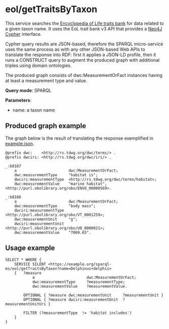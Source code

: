 # eol/getTraitsByTaxon

This service searches the [Encyclopedia of Life traits bank](http://eol.org/traitbank) for data related to a given taxon name.
It uses the EoL trait bank v3 API that provides a [Neo4J Cypher](https://neo4j.com/docs/cypher-manual/current/) interface.

Cypher query results are JSON-based, therefore the SPARQL micro-service uses the same process as with any other JSON-based Web APIs to translate the response into RDF: first it applies a JSON-LD profile, then it runs a CONSTRUCT query to augment the produced graph with additional triples using domain ontologies.

The produced graph consists of dwc:MeasurementOrFact instances having at least a measurement type and value.

**Query mode**: SPARQL

**Parameters**:
- name: a taxon name

## Produced graph example

The graph below is the result of translating the response exemplified in [example.json](example.json).

```turtle
@prefix dwc:    <http://rs.tdwg.org/dwc/terms/> .
@prefix dwciri: <http://rs.tdwg.org/dwc/iri/> .

_:b8187 
    a                       dwc:MeasurementOrFact;
    dwc:measurementType     "habitat is";
    dwciri:measurementType  <http://rs.tdwg.org/dwc/terms/habitat>;
    dwc:measurementValue    "marine habitat", <http://purl.obolibrary.org/obo/ENVO_00000569>.
    
_:b8186 
    a                       dwc:MeasurementOrFact;
    dwc:measurementType     "body mass";
    dwciri:measurementType  <http://purl.obolibrary.org/obo/VT_0001259>;
    dwc:measurementUnit     "g";
    dwciri:measurementUnit  <http://purl.obolibrary.org/obo/UO_0000021>;
    dwc:measurementValue    "7069.65".
```

## Usage example

```turtle
SELECT * WHERE {
    SERVICE SILENT <https://example.org/sparql-ms/eol/getTraitsByTaxon?name=Delphinus+delphis>
    {   ?measure 
            a                       dwc:MeasurementOrFact;
            dwc:measurementType     ?measurementType;
            dwc:measurementValue    ?measurementValue.

        OPTIONAL { ?measure dwc:measurementUnit     ?measurementUnit }
        OPTIONAL { ?measure dwciri:measurementUnit  ?measurementUnitUri }

        FILTER (?measurementType  != 'habitat includes')
    }
}
```
